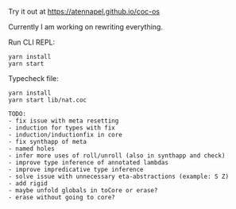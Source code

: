 Try it out at https://atennapel.github.io/coc-os

Currently I am working on rewriting everything.

Run CLI REPL:
```
yarn install
yarn start
```

Typecheck file:
```
yarn install
yarn start lib/nat.coc
```

```
TODO:
- fix issue with meta resetting
- induction for types with fix
- induction/inductionfix in core
- fix synthapp of meta
- named holes
- infer more uses of roll/unroll (also in synthapp and check)
- improve type inference of annotated lambdas
- improve impredicative type inference
- solve issue with unnecessary eta-abstractions (example: S Z)
- add rigid
- maybe unfold globals in toCore or erase?
- erase without going to core?
``` 
